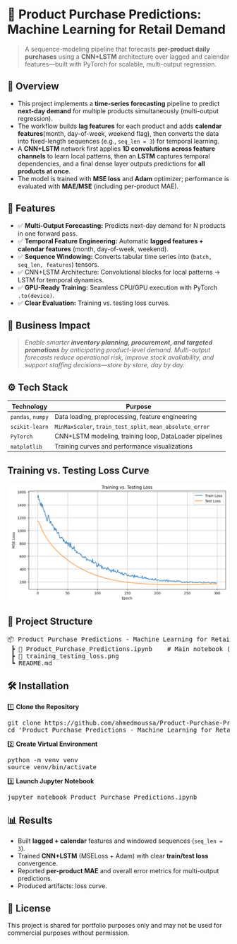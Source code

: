 # 📌 Product Purchase Predictions: Machine Learning for Retail Demand
> A sequence-modeling pipeline that forecasts **per-product daily purchases** using a **CNN+LSTM** architecture over lagged and calendar features—built with PyTorch for scalable, multi-output regression.


## 📖 Overview
- This project implements a **time-series forecasting** pipeline to predict **next-day demand** for multiple products simultaneously (multi-output regression).
- The workflow builds **lag features** for each product and adds **calendar features**(month, day-of-week, weekend flag), then converts the data into fixed-length sequences (e.g., `seq_len = 3`) for temporal learning.
- A **CNN+LSTM** network first applies **1D convolutions across feature channels** to learn local patterns, then an **LSTM** captures temporal dependencies, and a final dense layer outputs predictions for **all products at once**.
- The model is trained with **MSE loss** and **Adam** optimizer; performance is evaluated with **MAE/MSE** (including per-product MAE).


## 🚀 Features
- ✅ **Multi-Output Forecasting:** Predicts next-day demand for N products in one forward pass.
- ✅ **Temporal Feature Engineering:** Automatic **lagged features + calendar features** (month, day-of-week, weekend).
- ✅ **Sequence Windowing:** Converts tabular time series into (`batch, seq_len, features`) tensors.
- ✅ CNN+LSTM Architecture: Convolutional blocks for local patterns → LSTM for temporal dynamics.
- ✅ **GPU-Ready Training:** Seamless CPU/GPU execution with PyTorch `.to(device)`.
- ✅ **Clear Evaluation:** Training vs. testing loss curves.


## 🏢 Business Impact
> *Enable smarter **inventory planning, procurement, and targeted promotions** by anticipating product-level demand. Multi-output forecasts reduce operational risk, improve stock availability, and support staffing decisions—store by store, day by day.*


## ⚙️ Tech Stack
| Technology        | Purpose                                                   |
| ----------------- | --------------------------------------------------------- |
| `pandas`, `numpy` | Data loading, preprocessing, feature engineering          |
| `scikit-learn`    | `MinMaxScaler`, `train_test_split`, `mean_absolute_error` |
| `PyTorch`         | CNN+LSTM modeling, training loop, DataLoader pipelines    |
| `matplotlib`      | Training curves and performance visualizations            |


## Training vs. Testing Loss Curve
![Training vs. Testing Loss Curve](training_testing_loss.png)


## 📂 Project Structure
<pre>
📦 Product Purchase Predictions - Machine Learning for Retail Demand
 ┣ 📜 Product_Purchase_Predictions.ipynb    # Main notebook (preprocessing, training, evaluation, visualization)
 ┣ 📜 training_testing_loss.png
 ┗ README.md
</pre>


## 🛠️ Installation
1️⃣ **Clone the Repository**
<pre>
git clone https://github.com/ahmedmoussa/Product-Purchase-Predictions.git
cd 'Product Purchase Predictions - Machine Learning for Retail Demand'
</pre>

2️⃣ **Create Virtual Environment**
<pre>
python -m venv venv
source venv/bin/activate
</pre>

3️⃣ **Launch Jupyter Notebook**
<pre>
jupyter notebook Product_Purchase_Predictions.ipynb
</pre>


## 📊 Results
- Built **lagged + calendar** features and windowed sequences (`seq_len = 3`).
- Trained **CNN+LSTM** (MSELoss + Adam) with clear **train/test loss** convergence.
- Reported **per-product MAE** and overall error metrics for multi-output predictions.
- Produced artifacts: loss curve.


## 📝 License
This project is shared for portfolio purposes only and may not be used for commercial purposes without permission.